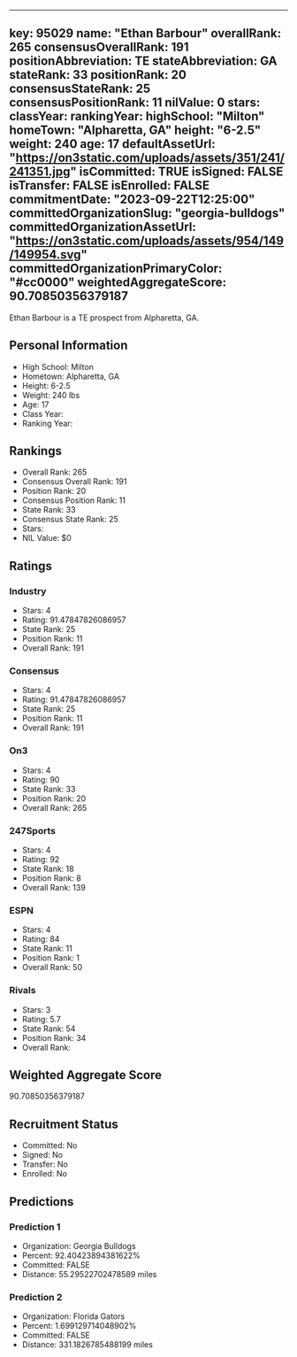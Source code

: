 ---
  key: 95029
  name: "Ethan Barbour"
  overallRank: 265
  consensusOverallRank: 191
  positionAbbreviation: TE
  stateAbbreviation: GA
  stateRank: 33
  positionRank: 20
  consensusStateRank: 25
  consensusPositionRank: 11
  nilValue: 0
  stars: 
  classYear: 
  rankingYear: 
  highSchool: "Milton"
  homeTown: "Alpharetta, GA"
  height: "6-2.5"
  weight: 240
  age: 17
  defaultAssetUrl: "https://on3static.com/uploads/assets/351/241/241351.jpg"
  isCommitted: TRUE
  isSigned: FALSE
  isTransfer: FALSE
  isEnrolled: FALSE
  commitmentDate: "2023-09-22T12:25:00"
  committedOrganizationSlug: "georgia-bulldogs"
  committedOrganizationAssetUrl: "https://on3static.com/uploads/assets/954/149/149954.svg"
  committedOrganizationPrimaryColor: "#cc0000"
  weightedAggregateScore: 90.70850356379187
  ---
  
  Ethan Barbour is a TE prospect from Alpharetta, GA.
  
  ## Personal Information
  - High School: Milton
  - Hometown: Alpharetta, GA
  - Height: 6-2.5
  - Weight: 240 lbs
  - Age: 17
  - Class Year: 
  - Ranking Year: 
  
  ## Rankings
  - Overall Rank: 265
  - Consensus Overall Rank: 191
  - Position Rank: 20
  - Consensus Position Rank: 11
  - State Rank: 33
  - Consensus State Rank: 25
  - Stars: 
  - NIL Value: $0
  
  ## Ratings
  
  ### Industry
  - Stars: 4
  - Rating: 91.47847826086957
  - State Rank: 25
  - Position Rank: 11
  - Overall Rank: 191
  
  ### Consensus
  - Stars: 4
  - Rating: 91.47847826086957
  - State Rank: 25
  - Position Rank: 11
  - Overall Rank: 191
  
  ### On3
  - Stars: 4
  - Rating: 90
  - State Rank: 33
  - Position Rank: 20
  - Overall Rank: 265
  
  ### 247Sports
  - Stars: 4
  - Rating: 92
  - State Rank: 18
  - Position Rank: 8
  - Overall Rank: 139
  
  ### ESPN
  - Stars: 4
  - Rating: 84
  - State Rank: 11
  - Position Rank: 1
  - Overall Rank: 50
  
  ### Rivals
  - Stars: 3
  - Rating: 5.7
  - State Rank: 54
  - Position Rank: 34
  - Overall Rank: 
  
  ## Weighted Aggregate Score
  90.70850356379187
  
  ## Recruitment Status
  - Committed: No
  - Signed: No
  - Transfer: No
  - Enrolled: No
  
  
  
  ## Predictions
  
  ### Prediction 1
  - Organization: Georgia Bulldogs
  - Percent: 92.40423894381622%
  - Committed: FALSE
  - Distance: 55.29522702478589 miles
  
  ### Prediction 2
  - Organization: Florida Gators
  - Percent: 1.699129714048902%
  - Committed: FALSE
  - Distance: 331.1826785488199 miles
  